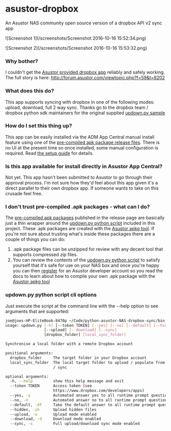 # asustor-dropbox
An Asustor NAS community open source version of a dropbox API v2 sync app

![Screenshot 1](/screenshots/Screenshot 2016-10-16 15:52:34.png)

![Screenshot 2](/screenshots/Screenshot 2016-10-16 15:53:32.png)

### Why bother?
I couldn't get the [Asustor provided dropbox app](http://forum.asustor.com/viewforum.php?f=59) reliably and safely working. The full story is here: http://forum.asustor.com/viewtopic.php?f=59&t=8202

### What does this do?
This app supports syncing with dropbox in one of the following modes: upload, download, full 2 way sync. Thanks go to the dropbox team / dropbox python sdk maintainers for the original supplied [updown.py sample](https://github.com/dropbox/dropbox-sdk-python/blob/master/example/updown.py)

### How do I set this thing up?
This app can be easily installed via the ADM App Central manual install feature using one of the [pre-compiled apk package release files](/../../releases). There is no UI at the present time so once installed, some manual configuration is required. Read [the setup guide](setup.md) for details.

### Is this app available for install directly in Asustor App Central?
Not yet. This app hasn't been submitted to Asustor to go through their approval process. I'm not sure how they'd feel about this app given it's a direct parallel to their own dropbox app. If someone wants to take on this crusade feel free.

### I don't trust pre-compiled .apk packages - what can I do?
The [pre-compiled apk packages](/../../releases) published in the release page are basically just a thin wrapper around the [updown.py python script](/bin/updown.py) included in this project. These .apk packages are created with the [Asustor apkg tool](http://developer.asustor.com/document/APKG_Utilities_2.0.zip). If you're not sure about trusting what's inside these packages there are a couple of things you can do:

1. .apk package files can be unzipped for review with any decent tool that supports compressed zip files. 
2. You can review the contents of the [updown.py python script](/bin/updown.py) to satisfy yourself that it's safe for use on your NAS box and once you're happy you can then [register](http://developer.asustor.com/user/registration) for an Asustor developer account so you read the docs to learn about how to compile your own .apk package with the [Asustor apkg tool](http://developer.asustor.com/document/APKG_Utilities_2.0.zip)

### updown.py python script cli options
Just execute the script at the command line with the --help option to see arguments that are supported:
```bash
joe@joes-HP-EliteBook-8470p ~/Code/python-asustor-NAS-dropbox-sync/bin $ ./updown.py --help
usage: updown.py [-h] [--token TOKEN] [--yes] [--no] [--default] [--hidden]
                 [--upload] [--download] [--sync]
                 [dropbox_folder] [local_sync_folder]

Synchronise a local folder with a remote Dropbox account

positional arguments:
  dropbox_folder     The target folder in your Dropbox account
  local_sync_folder  The local target folder to upload / populate from Dropbox
                     / sync

optional arguments:
  -h, --help         show this help message and exit
  --token TOKEN      Access token (see
                     https://www.dropbox.com/developers/apps)
  --yes, -y          Automated answer yes to all runtime prompt questions
  --no, -n           Automated answer no to all runtime prompt questions
  --default, -df     Take the default answer to all runtime prompt questions
  --hidden, -ih      Upload hidden files
  --upload, -u       Upload mode enabled
  --download, -d     Download mode enabled
  --sync, -s         Full upload/download sync mode enabled
```
